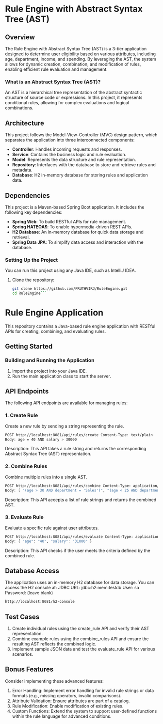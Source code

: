 # Rule Engine with Abstract Syntax Tree (AST)

## Overview
The Rule Engine with Abstract Syntax Tree (AST) is a 3-tier application designed to determine user eligibility based on various attributes, including age, department, income, and spending. By leveraging the AST, the system allows for dynamic creation, combination, and modification of rules, enabling efficient rule evaluation and management.

### What is an Abstract Syntax Tree (AST)?
An AST is a hierarchical tree representation of the abstract syntactic structure of source code or expressions. In this project, it represents conditional rules, allowing for complex evaluations and logical combinations.

## Architecture
This project follows the Model-View-Controller (MVC) design pattern, which separates the application into three interconnected components:
- **Controller**: Handles incoming requests and responses.
- **Service**: Contains the business logic and rule evaluation.
- **Model**: Represents the data structure and rule representation.
- **Repository**: Interfaces with the database to store and retrieve rules and metadata.
- **Database**: H2 in-memory database for storing rules and application data.

## Dependencies
This project is a Maven-based Spring Boot application. It includes the following key dependencies:

- **Spring Web**: To build RESTful APIs for rule management.
- **Spring HATEOAS**: To enable hypermedia-driven REST APIs.
- **H2 Database**: An in-memory database for quick data storage and retrieval.
- **Spring Data JPA**: To simplify data access and interaction with the database.

### Setting Up the Project
You can run this project using any Java IDE, such as IntelliJ IDEA.

1. Clone the repository:
   ```bash
   git clone https://github.com/PRUTHVIRJ/RuleEngine.git
   cd RuleEngine```

# Rule Engine Application

This repository contains a Java-based rule engine application with RESTful APIs for creating, combining, and evaluating rules.

## Getting Started

### Building and Running the Application

1. Import the project into your Java IDE.
2. Run the main application class to start the server.

## API Endpoints

The following API endpoints are available for managing rules:

### 1. Create Rule

Create a new rule by sending a string representing the rule.
```bash
POST http://localhost:8081/api/rules/create Content-Type: text/plain
Body: age = 40 AND salary > 30000
```

Description: This API takes a rule string and returns the corresponding Abstract Syntax Tree (AST) representation.

### 2. Combine Rules

Combine multiple rules into a single AST.
```bash
POST http://localhost:8081/api/rules/combine Content-Type: application/json
Body: [ "(age > 30 AND department = 'Sales')", "(age < 25 AND department = 'Marketing')", "(salary > 50000 OR experience > 5)" ]
```

Description: This API accepts a list of rule strings and returns the combined AST.

### 3. Evaluate Rule

Evaluate a specific rule against user attributes.
```bash
POST http://localhost:8081/api/rules/evaluate Content-Type: application/json
Body: { "age": "40", "salary": "31000" }
```

Description: This API checks if the user meets the criteria defined by the combined rule.

## Database Access

The application uses an in-memory H2 database for data storage. You can access the H2 console at:
JDBC URL: jdbc:h2:mem:testdb
User: sa
Password: (leave blank)
```bash
http://localhost:8081/h2-console
```

## Test Cases

1. Create individual rules using the create_rule API and verify their AST representation.
2. Combine example rules using the combine_rules API and ensure the resulting AST reflects the combined logic.
3. Implement sample JSON data and test the evaluate_rule API for various scenarios.

## Bonus Features

Consider implementing these advanced features:

1. Error Handling: Implement error handling for invalid rule strings or data formats (e.g., missing operators, invalid comparisons).
2. Attribute Validation: Ensure attributes are part of a catalog.
3. Rule Modification: Enable modification of existing rules.
4. Custom Functions: Extend the system to support user-defined functions within the rule language for advanced conditions.


